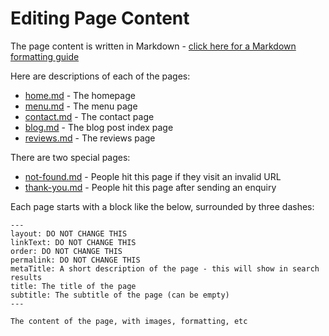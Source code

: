 # Editing Page Content

The page content is written in Markdown - [click here for a Markdown formatting guide](https://www.markdownguide.org/cheat-sheet/)

Here are descriptions of each of the pages:

- [home.md](home.md) - The homepage
- [menu.md](menu.md) - The menu page
- [contact.md](contact.md) - The contact page
- [blog.md](blog.md) - The blog post index page
- [reviews.md](reviews.md) - The reviews page

There are two special pages:

- [not-found.md](not-found.md) - People hit this page if they visit an invalid URL
- [thank-you.md](thank-you.md) - People hit this page after sending an enquiry

Each page starts with a block like the below, surrounded by three dashes:

```
---
layout: DO NOT CHANGE THIS
linkText: DO NOT CHANGE THIS
order: DO NOT CHANGE THIS
permalink: DO NOT CHANGE THIS
metaTitle: A short description of the page - this will show in search results
title: The title of the page
subtitle: The subtitle of the page (can be empty)
---

The content of the page, with images, formatting, etc
```

